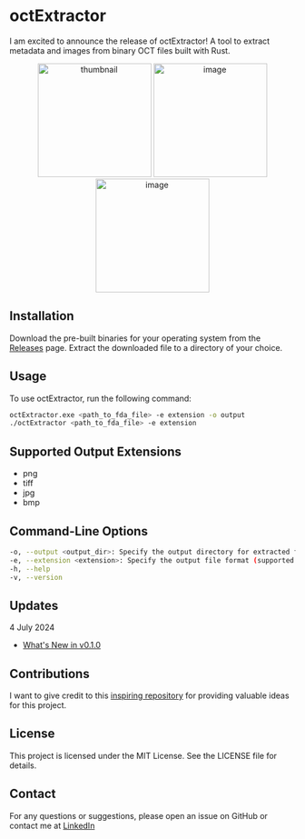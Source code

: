 # octExtractor

I am excited to announce the release of octExtractor! A tool to extract metadata and images from binary OCT files built with Rust.
<p align="center">
  <img src="https://github.com/witedev/octExtractor/assets/159720725/4f56eb53-53fd-4426-9d49-9837e28c0afd" alt="thumbnail" width="200" />
  <img src="https://github.com/witedev/octExtractor/assets/159720725/a60bf954-7963-40cb-bc11-06f45a0ec337" alt="image" width="200" />
  <img src="https://github.com/witedev/octExtractor/assets/159720725/cefb1cb8-ae80-41a1-bebf-987e6c361665" alt="image" width="200" />
</p>

## Installation

Download the pre-built binaries for your operating system from the [Releases](https://github.com/witedev/octExtractor/releases) page. Extract the downloaded file to a directory of your choice.

## Usage

To use octExtractor, run the following command:

```sh
octExtractor.exe <path_to_fda_file> -e extension -o output
./octExtractor <path_to_fda_file> -e extension
```

## Supported Output Extensions

- png
- tiff
- jpg
- bmp


## Command-Line Options

```sh
-o, --output <output_dir>: Specify the output directory for extracted files (default is the current directory).
-e, --extension <extension>: Specify the output file format (supported: png, tiff, jpg, bmp).
-h, --help
-v, --version
```

## Updates

4 July 2024
- [What's New in v0.1.0](https://github.com/witedev/octExtractor/releases/tag/v0.1.0) 

## Contributions
I want to give credit to this [inspiring repository](https://github.com/marksgraham/OCT-Converter/) for providing valuable ideas for this project.


##   License
This project is licensed under the MIT License. See the LICENSE file for details.

##  Contact
For any questions or suggestions, please open an issue on GitHub or contact me at [LinkedIn](https://www.linkedin.com/in/jes%C3%BAs-blanco-p%C3%A9rez-9843b2205/)






